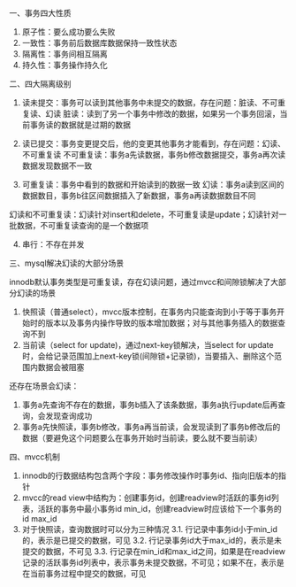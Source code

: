 一、事务四大性质
1. 原子性：要么成功要么失败
2. 一致性：事务前后数据库数据保持一致性状态
3. 隔离性：事务间相互隔离
4. 持久性：事务操作持久化

二、四大隔离级别

1. 读未提交：事务可以读到其他事务中未提交的数据，存在问题：脏读、不可重复读、幻读
脏读：读到了另一个事务中修改的数据，如果另一个事务回滚，当前事务读的数据就是过期的数据

2. 读已提交：事务变更提交后，他的变更其他事务才能看到，存在问题：幻读、不可重复读
不可重复读：事务a先读数据，事务b修改数据提交，事务a再次读数据发现数据不一致

3. 可重复读：事务中看到的数据和开始读到的数据一致
幻读：事务a读到区间的数据数目，事务b往区间数据插入了新数据，事务a再读数据数目不同

幻读和不可重复读：幻读针对insert和delete，不可重复读是update；幻读针对一批数据，不可重复读查询的是一个数据项

4. 串行：不存在并发

三、mysql解决幻读的大部分场景

innodb默认事务类型是可重复读，存在幻读问题，通过mvcc和间隙锁解决了大部分幻读的场景

1. 快照读（普通select），mvcc版本控制，在事务内只能查询到小于等于事务开始时的版本以及事务内操作导致的版本增加数据；对与其他事务插入的数据查询不到
2. 当前读（select for update)，通过next-key锁解决，当select for update时，会给记录范围加上next-key锁(间隙锁+记录锁)，当要插入、删除这个范围内数据会被阻塞

还存在场景会幻读：
1. 事务a先查询不存在的数据，事务b插入了该条数据，事务a执行update后再查询，会发现查询成功
2. 事务a先快照读，事务b修改，事务a再当前读，会发现读到了事务b修改后的数据（要避免这个问题要么在事务开始时当前读，要么就不要当前读）


四、mvcc机制

1. innodb的行数据结构包含两个字段：事务修改操作时事务id、指向旧版本的指针
2. mvcc的read view中结构为：创建事务id，创建readview时活跃的事务id列表，活跃的事务中最小事务id min_id，创建readview时应该给下一个事务的id max_id
3. 对于快照读，查询数据时可以分为三种情况
3.1. 行记录中事务id小于min_id的，表示是已提交的数据，可见
3.2. 行记录事务id大于max_id的，表示是未提交的数据，不可见
3.3. 行记录在min_id和max_id之间，如果是在readview记录的活跃事务id列表中，表示事务未提交数据，不可见；如果不在，表示是在当前事务过程中提交的数据，可见

